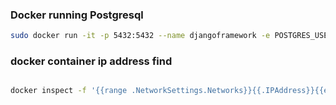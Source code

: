 ### Docker running Postgresql

```bash
sudo docker run -it -p 5432:5432 --name djangoframework -e POSTGRES_USER=djangouser -e POSTGRES_PASSWORD=djangomypassword -e POSTGRES_DB=djangomydb -d fbd9a209d4e8 

```
### docker container ip address find 

```bash

docker inspect -f '{{range .NetworkSettings.Networks}}{{.IPAddress}}{{end}}' <container_id_or_name>

```